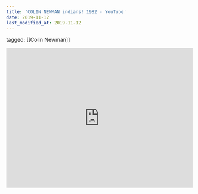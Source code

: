 ```yaml
---
title: 'COLIN NEWMAN indians! 1982 - YouTube'
date: 2019-11-12
last_modified_at: 2019-11-12
---
```

tagged: [[Colin Newman]]
<iframe allow="accelerometer; autoplay; clipboard-write; encrypted-media; gyroscope; picture-in-picture" allowfullscreen="" frameborder="0" height="375" id="youtube_iframe" src="https://www.youtube.com/embed/U8VVXwMrOQA?feature=oembed&amp;enablejsapi=1&amp;origin=https://safe.txmblr.com&amp;wmode=opaque" width="500"></iframe>